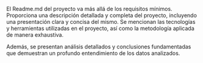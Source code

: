 El Readme.md del proyecto va más allá de los requisitos mínimos. Proporciona una descripción detallada y completa del proyecto, incluyendo una presentación clara y concisa del mismo. Se mencionan las tecnologías y herramientas utilizadas en el proyecto, así como la metodología aplicada de manera exhaustiva.

Además, se presentan análisis detallados y conclusiones fundamentadas que demuestran un profundo entendimiento de los datos analizados.